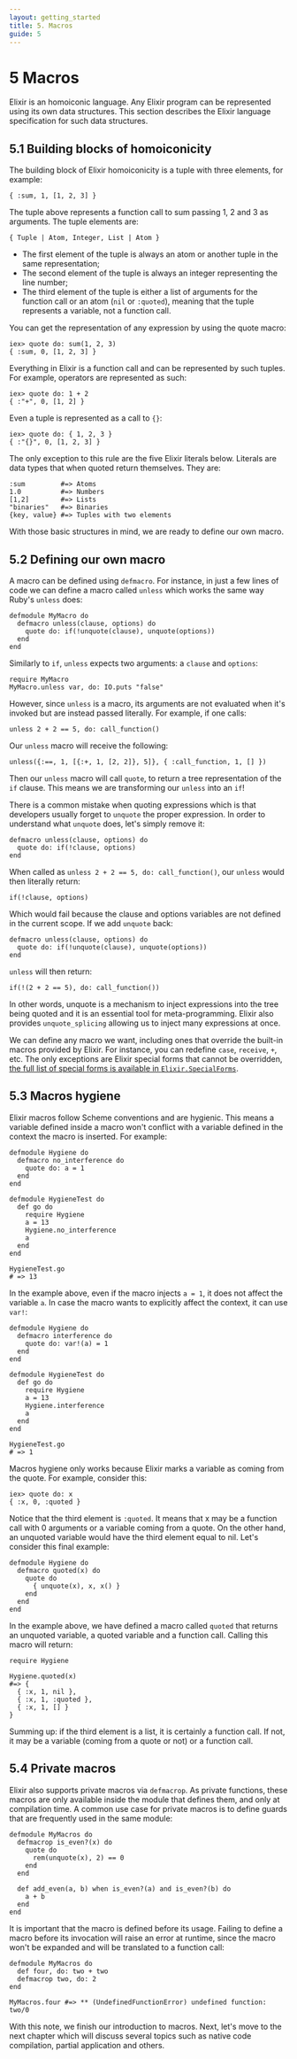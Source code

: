 ```yaml
---
layout: getting_started
title: 5. Macros
guide: 5
---
```


# 5 Macros

Elixir is an homoiconic language. Any Elixir program can be represented using its own data structures. This section describes the Elixir language specification for such data structures.

## 5.1 Building blocks of homoiconicity

The building block of Elixir homoiconicity is a tuple with three elements, for example:

    { :sum, 1, [1, 2, 3] }

The tuple above represents a function call to sum passing 1, 2 and 3 as arguments. The tuple elements are:

    { Tuple | Atom, Integer, List | Atom }

* The first element of the tuple is always an atom or another tuple in the same representation;
* The second element of the tuple is always an integer representing the line number;
* The third element of the tuple is either a list of arguments for the function call or an atom (`nil` or `:quoted`), meaning that the tuple represents a variable, not a function call.

You can get the representation of any expression by using the quote macro:

    iex> quote do: sum(1, 2, 3)
    { :sum, 0, [1, 2, 3] }

Everything in Elixir is a function call and can be represented by such tuples. For example, operators are represented as such:

    iex> quote do: 1 + 2
    { :"+", 0, [1, 2] }

Even a tuple is represented as a call to `{}`:

    iex> quote do: { 1, 2, 3 }
    { :"{}", 0, [1, 2, 3] }

The only exception to this rule are the five Elixir literals below. Literals are data types that when quoted return themselves. They are:

    :sum         #=> Atoms
    1.0          #=> Numbers
    [1,2]        #=> Lists
    "binaries"   #=> Binaries
    {key, value} #=> Tuples with two elements

With those basic structures in mind, we are ready to define our own macro.

## 5.2 Defining our own macro

A macro can be defined using `defmacro`. For instance, in just a few lines of code we can define a macro called `unless` which works the same way Ruby's `unless` does:

    defmodule MyMacro do
      defmacro unless(clause, options) do
        quote do: if(!unquote(clause), unquote(options))
      end
    end

Similarly to `if`, `unless` expects two arguments: a `clause` and `options`:

    require MyMacro
    MyMacro.unless var, do: IO.puts "false"

However, since `unless` is a macro, its arguments are not evaluated when it's invoked but are instead passed literally. For example, if one calls:

    unless 2 + 2 == 5, do: call_function()

Our `unless` macro will receive the following:

    unless({:==, 1, [{:+, 1, [2, 2]}, 5]}, { :call_function, 1, [] })

Then our `unless` macro will call `quote`, to return a tree representation of the `if` clause. This means we are transforming our `unless` into an `if`!

There is a common mistake when quoting expressions which is that developers usually forget to `unquote` the proper expression. In order to understand what `unquote` does, let's simply remove it:

    defmacro unless(clause, options) do
      quote do: if(!clause, options)
    end

When called as `unless 2 + 2 == 5, do: call_function()`, our `unless` would then literally return:

    if(!clause, options)

Which would fail because the clause and options variables are not defined in the current scope. If we add `unquote` back:

    defmacro unless(clause, options) do
      quote do: if(!unquote(clause), unquote(options))
    end

`unless` will then return:

    if(!(2 + 2 == 5), do: call_function())

In other words, unquote is a mechanism to inject expressions into the tree being quoted and it is an essential tool for meta-programming. Elixir also provides `unquote_splicing` allowing us to inject many expressions at once.

We can define any macro we want, including ones that override the built-in macros provided by Elixir. For instance, you can redefine `case`, `receive`, `+`, etc. The only exceptions are Elixir special forms that cannot be overridden, [the full list of special forms is available in `Elixir.SpecialForms`](http://elixir-lang.org/docs/latest/Elixir.SpecialForms.html).

## 5.3 Macros hygiene

Elixir macros follow Scheme conventions and are hygienic. This means a variable defined inside a macro won't conflict with a variable defined in the context the macro is inserted. For example:

    defmodule Hygiene do
      defmacro no_interference do
        quote do: a = 1
      end
    end

    defmodule HygieneTest do
      def go do
        require Hygiene
        a = 13
        Hygiene.no_interference
        a
      end
    end

    HygieneTest.go
    # => 13

In the example above, even if the macro injects `a = 1`, it does not affect the variable `a`. In case the macro wants to explicitly affect the context, it can use `var!`:

    defmodule Hygiene do
      defmacro interference do
        quote do: var!(a) = 1
      end
    end

    defmodule HygieneTest do
      def go do
        require Hygiene
        a = 13
        Hygiene.interference
        a
      end
    end

    HygieneTest.go
    # => 1

Macros hygiene only works because Elixir marks a variable as coming from the quote. For example, consider this:

    iex> quote do: x
    { :x, 0, :quoted }

Notice that the third element is `:quoted`. It means that x may be a function call with 0 arguments or a variable coming from a quote. On the other hand, an unquoted variable would have the third element equal to nil. Let's consider this final example:

    defmodule Hygiene do
      defmacro quoted(x) do
        quote do
          { unquote(x), x, x() }
        end
      end
    end

In the example above, we have defined a macro called `quoted` that returns an unquoted variable, a quoted variable and a function call. Calling this macro will return:

    require Hygiene

    Hygiene.quoted(x)
    #=> {
      { :x, 1, nil },
      { :x, 1, :quoted },
      { :x, 1, [] }
    }

Summing up: if the third element is a list, it is certainly a function call. If not, it may be a variable (coming from a quote or not) or a function call.

## 5.4 Private macros

Elixir also supports private macros via `defmacrop`. As private functions, these macros are only available inside the module that defines them, and only at compilation time. A common use case for private macros is to define guards that are frequently used in the same module:

    defmodule MyMacros do
      defmacrop is_even?(x) do
        quote do
          rem(unquote(x), 2) == 0
        end
      end

      def add_even(a, b) when is_even?(a) and is_even?(b) do
        a + b
      end
    end

It is important that the macro is defined before its usage. Failing to define a macro before its invocation will raise an error at runtime, since the macro won't be expanded and will be translated to a function call:

    defmodule MyMacros do
      def four, do: two + two
      defmacrop two, do: 2
    end

    MyMacros.four #=> ** (UndefinedFunctionError) undefined function: two/0

With this note, we finish our introduction to macros. Next, let's move to the next chapter which will discuss several topics such as native code compilation, partial application and others.